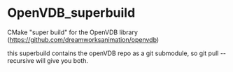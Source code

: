 # OpenVDB_superbuild

CMake "super build" for the OpenVDB library (https://github.com/dreamworksanimation/openvdb)

this superbuild contains the openVDB repo as a git submodule, so git pull --recursive will give you both.

